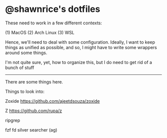 # @shawnrice's dotfiles

These need to work in a few different contexts:

(1) MacOS
(2) Arch Linux
(3) WSL

Hence, we'll need to deal with some configuration. Ideally, I want to keep things as unified as
possible, and so, I might have to write some wrappers around some things.

I'm not quite sure, yet, how to organize this, but I do need to get rid of a bunch of stuff

---

There are some things here.

Things to look into:

Zoxide
https://github.com/ajeetdsouza/zoxide

Z
https://github.com/rupa/z

ripgrep

fzf
fd
silver searcher (ag)
